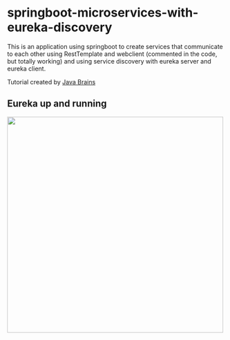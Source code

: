 # springboot-microservices-with-eureka-discovery

This is an application using springboot to create services that communicate to each other using RestTemplate and webclient (commented in the code, but totally working) and using service discovery with eureka server and eureka client.

Tutorial created by [Java Brains](https://www.youtube.com/watch?v=y8IQb4ofjDo&list=PLqq-6Pq4lTTZSKAFG6aCDVDP86Qx4lNas&index=1)

## Eureka up and running

<img src="https://github.com/olavobs/springboot-microservices-with-eureka-discovery/tree/main/imgs/Capturar.PNG" width="500" />
